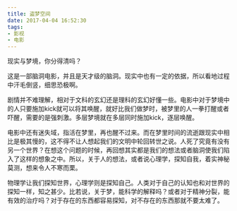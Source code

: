 ```yaml
---
title: 盗梦空间
date: 2017-04-04 16:52:30
tags:
- 影视
- 电影
---
```


现实与梦境，你分得清吗？

这是一部脑洞电影，并且是天才级的脑洞。现实中也有一定的依据，所以看地过程中汗毛倒竖，细思恐极啊。

剧情并不难理解，相对于文科的玄幻还是理科的玄幻好懂一些。电影中对于梦境中的人只要施加kick就可以将其唤醒，就好比我们做梦时，被梦里的人一拳打醒或者吓醒，需要的是强刺激。多层梦境就在多层同时施加kick，逐层唤醒。

电影中还有迷失域，指活在梦里，再也醒不过来。而在梦里时间的流逝跟现实中相比是极其慢的，这不得不让人想起我们的文明中轮回转世之说。人死了究竟有没有另一个世界？在想这个问题的时候，再回想其实都是我们的想法或者脑洞使我们陷入了这样的想象之中。所以，关于人的想法，或者说心理学，探知自我，着实神秘莫测，想来令人不寒而栗。

物理学让我们探知世界，心理学则是探知自己。人类对于自己的认知也和对世界的探知一样，知之甚少。比若说，关于梦，能科学的解释吗？或者对于精神分裂，能有效的治疗吗？对于存在的东西都容易探知，对不存在的东西那就不要太难了。
